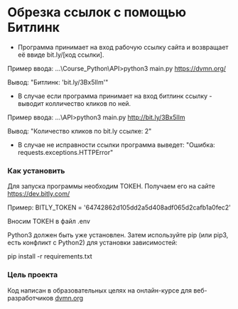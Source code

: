 # Обрезка ссылок с помощью Битлинк

- Программа принимает на вход рабочую ссылку сайта и возвращает её ввиде bit.ly/[код ссылки].

Пример ввода: 
...\Course_Python\API>python3 main.py https://dvmn.org/

Вывод:
"Битлинк: 'bit.ly/3Bx5lIm'"

- В случае если программа принимает на вход битлинк ссылку - выводит колличество кликов по ней.

Пример ввода:
...\API>python3 main.py http://bit.ly/3Bx5lIm

Вывод:
"Количество кликов по bit.ly ссылке: 2"

- В случае не исправности ссылки программа выведет:
"Ошибка: requests.exceptions.HTTPError"

### Как установить 

Для запуска программы необходим ТОКЕН.
Получаем его на сайте https://dev.bitly.com/

Пример: BITLY_TOKEN = '64742862d105dd2a5d408adf065d2cafb1a0fec2'

Вносим ТОКЕН в файл .env

Python3 должен быть уже установлен. Затем используйте pip (или pip3, есть конфликт с Python2) для установки зависимостей:

pip install -r requirements.txt

### Цель проекта

Код написан в образовательных целях на онлайн-курсе для веб-разработчиков [dvmn.org](https://dvmn.org/)